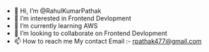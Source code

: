 - 👋 Hi, I’m @RahulKumarPathak
- 👀 I’m interested in Frontend Devlopment
- 🌱 I’m currently learning AWS
- 💞️ I’m looking to collaborate on Frontend Devlopment
- 📫 How to reach me My contact Email :- rpathak477@gmail.com

<!---
RahulKumarPathak/RahulKumarPathak is a ✨ special ✨ repository because its `README.md` (this file) appears on your GitHub profile.
You can click the Preview link to take a look at your changes.
--->
